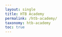 ```yaml
---
layout: single
title: HTB Academy
permalink: /htb-academy/
taxonomy: htb-academy
toc: true
---
```


